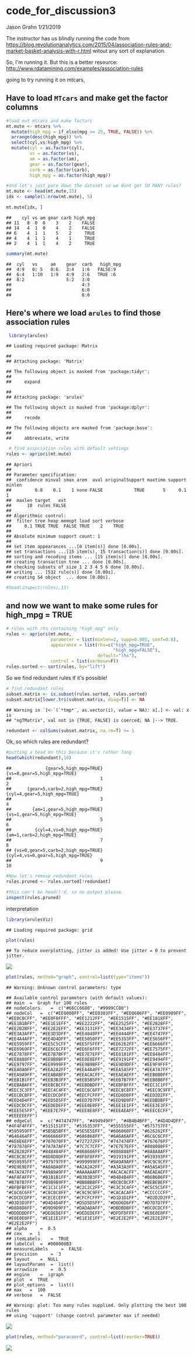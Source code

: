 code\_for\_discussion3
================
Jason Grahn
1/21/2019

The instructor has us blindly running the code from <https://blog.revolutionanalytics.com/2015/04/association-rules-and-market-basket-analysis-with-r.html> witout any sort of explanation.

So, I'm running it. But this is a better resource: <http://www.rdatamining.com/examples/association-rules>

going to try running it on mtcars,

Have to load `MTcars` and make get the factor columns
-----------------------------------------------------

``` r
#load out mtcars and make factors
mt.mute <- mtcars %>% 
  mutate(high_mpg = if_else(mpg >= 25, TRUE, FALSE)) %>% 
  arrange(desc(high_mpg)) %>% 
  select(cyl,vs:high_mpg) %>% 
  mutate(cyl = as.factor(cyl),
         vs = as.factor(vs),
         am = as.factor(am),
         gear = as.factor(gear),
         carb = as.factor(carb),
         high_mpg = as.factor(high_mpg))

#and let's just pare down the dataset so we dont get SO MANY rules? 
mt.mute <- head(mt.mute,15)
idx <- sample(1:nrow(mt.mute), 5)

mt.mute[idx, ]
```

    ##    cyl vs am gear carb high_mpg
    ## 11   8  0  0    3    2    FALSE
    ## 14   4  1  0    4    2    FALSE
    ## 6    4  1  1    5    2     TRUE
    ## 4    4  1  1    4    1     TRUE
    ## 2    4  1  1    4    2     TRUE

``` r
summary(mt.mute)
```

    ##  cyl   vs     am    gear  carb   high_mpg
    ##  4:9   0: 5   0:6   3:4   1:6   FALSE:9  
    ##  6:4   1:10   1:9   4:9   2:6   TRUE :6  
    ##  8:2                5:2   3:0            
    ##                           4:3            
    ##                           6:0            
    ##                           8:0

Here's where we load `arules` to find those association rules
-------------------------------------------------------------

``` r
 library(arules)
```

    ## Loading required package: Matrix

    ## 
    ## Attaching package: 'Matrix'

    ## The following object is masked from 'package:tidyr':
    ## 
    ##     expand

    ## 
    ## Attaching package: 'arules'

    ## The following object is masked from 'package:dplyr':
    ## 
    ##     recode

    ## The following objects are masked from 'package:base':
    ## 
    ##     abbreviate, write

``` r
 # find association rules with default settings
rules <- apriori(mt.mute)
```

    ## Apriori
    ## 
    ## Parameter specification:
    ##  confidence minval smax arem  aval originalSupport maxtime support minlen
    ##         0.8    0.1    1 none FALSE            TRUE       5     0.1      1
    ##  maxlen target   ext
    ##      10  rules FALSE
    ## 
    ## Algorithmic control:
    ##  filter tree heap memopt load sort verbose
    ##     0.1 TRUE TRUE  FALSE TRUE    2    TRUE
    ## 
    ## Absolute minimum support count: 1 
    ## 
    ## set item appearances ...[0 item(s)] done [0.00s].
    ## set transactions ...[15 item(s), 15 transaction(s)] done [0.00s].
    ## sorting and recoding items ... [15 item(s)] done [0.00s].
    ## creating transaction tree ... done [0.00s].
    ## checking subsets of size 1 2 3 4 5 6 done [0.00s].
    ## writing ... [532 rule(s)] done [0.00s].
    ## creating S4 object  ... done [0.00s].

``` r
#head(inspect(rules),15)
```

and now we want to make some rules for high\_mpg = TRUE
-------------------------------------------------------

``` r
# rules with rhs containing "high_mpg" only
rules <- apriori(mt.mute,
                 parameter = list(minlen=2, supp=0.005, conf=0.8),
                 appearance = list(rhs=c("high_mpg=TRUE", 
                                         "high_mpg=FALSE"),
                                   default="lhs"),
                 control = list(verbose=F))
rules.sorted <- sort(rules, by="lift")
```

So we find redundant rules if it's possible!

``` r
# find redundant rules
subset.matrix <- is.subset(rules.sorted, rules.sorted)
subset.matrix[lower.tri(subset.matrix, diag=T)] <- NA
```

    ## Warning in `[<-`(`*tmp*`, as.vector(i), value = NA): x[.] <- val: x is
    ## "ngTMatrix", val not in {TRUE, FALSE} is coerced; NA |--> TRUE.

``` r
redundant <- colSums(subset.matrix, na.rm=T) >= 1
```

Ok, so which rules are redundant?

``` r
#putting a head on this because it's rather long
head(which(redundant),10)
```

    ##             {gear=5,high_mpg=TRUE}        {vs=0,gear=5,high_mpg=TRUE} 
    ##                                  1                                  2 
    ##      {gear=5,carb=2,high_mpg=TRUE}       {cyl=4,gear=5,high_mpg=TRUE} 
    ##                                  3                                  4 
    ##        {am=1,gear=5,high_mpg=TRUE}        {vs=1,gear=5,high_mpg=TRUE} 
    ##                                  5                                  6 
    ##         {cyl=4,vs=0,high_mpg=TRUE}        {am=1,carb=2,high_mpg=TRUE} 
    ##                                  7                                  8 
    ## {vs=0,gear=5,carb=2,high_mpg=TRUE}  {cyl=4,vs=0,gear=5,high_mpg=TRUE} 
    ##                                  9                                 10

``` r
#Now let's remove redundant rules
rules.pruned <- rules.sorted[!redundant]

#this can't be head()'d, so no output please. 
inspect(rules.pruned)
```

interpretation

``` r
library(arulesViz)
```

    ## Loading required package: grid

``` r
plot(rules)
```

    ## To reduce overplotting, jitter is added! Use jitter = 0 to prevent jitter.

![](discussion3_code_files/figure-markdown_github/unnamed-chunk-8-1.png)

``` r
plot(rules, method="graph", control=list(type="items"))
```

    ## Warning: Unknown control parameters: type

    ## Available control parameters (with default values):
    ## main  =  Graph for 100 rules
    ## nodeColors    =  c("#66CC6680", "#9999CC80")
    ## nodeCol   =  c("#EE0000FF", "#EE0303FF", "#EE0606FF", "#EE0909FF", "#EE0C0CFF", "#EE0F0FFF", "#EE1212FF", "#EE1515FF", "#EE1818FF", "#EE1B1BFF", "#EE1E1EFF", "#EE2222FF", "#EE2525FF", "#EE2828FF", "#EE2B2BFF", "#EE2E2EFF", "#EE3131FF", "#EE3434FF", "#EE3737FF", "#EE3A3AFF", "#EE3D3DFF", "#EE4040FF", "#EE4444FF", "#EE4747FF", "#EE4A4AFF", "#EE4D4DFF", "#EE5050FF", "#EE5353FF", "#EE5656FF", "#EE5959FF", "#EE5C5CFF", "#EE5F5FFF", "#EE6262FF", "#EE6666FF", "#EE6969FF", "#EE6C6CFF", "#EE6F6FFF", "#EE7272FF", "#EE7575FF",  "#EE7878FF", "#EE7B7BFF", "#EE7E7EFF", "#EE8181FF", "#EE8484FF", "#EE8888FF", "#EE8B8BFF", "#EE8E8EFF", "#EE9191FF", "#EE9494FF", "#EE9797FF", "#EE9999FF", "#EE9B9BFF", "#EE9D9DFF", "#EE9F9FFF", "#EEA0A0FF", "#EEA2A2FF", "#EEA4A4FF", "#EEA5A5FF", "#EEA7A7FF", "#EEA9A9FF", "#EEABABFF", "#EEACACFF", "#EEAEAEFF", "#EEB0B0FF", "#EEB1B1FF", "#EEB3B3FF", "#EEB5B5FF", "#EEB7B7FF", "#EEB8B8FF", "#EEBABAFF", "#EEBCBCFF", "#EEBDBDFF", "#EEBFBFFF", "#EEC1C1FF", "#EEC3C3FF", "#EEC4C4FF", "#EEC6C6FF", "#EEC8C8FF",  "#EEC9C9FF", "#EECBCBFF", "#EECDCDFF", "#EECFCFFF", "#EED0D0FF", "#EED2D2FF", "#EED4D4FF", "#EED5D5FF", "#EED7D7FF", "#EED9D9FF", "#EEDBDBFF", "#EEDCDCFF", "#EEDEDEFF", "#EEE0E0FF", "#EEE1E1FF", "#EEE3E3FF", "#EEE5E5FF", "#EEE7E7FF", "#EEE8E8FF", "#EEEAEAFF", "#EEECECFF", "#EEEEEEFF")
    ## edgeCol   =  c("#474747FF", "#494949FF", "#4B4B4BFF", "#4D4D4DFF", "#4F4F4FFF", "#515151FF", "#535353FF", "#555555FF", "#575757FF", "#595959FF", "#5B5B5BFF", "#5E5E5EFF", "#606060FF", "#626262FF", "#646464FF", "#666666FF", "#686868FF", "#6A6A6AFF", "#6C6C6CFF", "#6E6E6EFF", "#707070FF", "#727272FF", "#747474FF", "#767676FF", "#787878FF", "#7A7A7AFF", "#7C7C7CFF", "#7E7E7EFF", "#808080FF", "#828282FF", "#848484FF", "#868686FF", "#888888FF", "#8A8A8AFF", "#8C8C8CFF", "#8D8D8DFF", "#8F8F8FFF", "#919191FF", "#939393FF",  "#959595FF", "#979797FF", "#999999FF", "#9A9A9AFF", "#9C9C9CFF", "#9E9E9EFF", "#A0A0A0FF", "#A2A2A2FF", "#A3A3A3FF", "#A5A5A5FF", "#A7A7A7FF", "#A9A9A9FF", "#AAAAAAFF", "#ACACACFF", "#AEAEAEFF", "#AFAFAFFF", "#B1B1B1FF", "#B3B3B3FF", "#B4B4B4FF", "#B6B6B6FF", "#B7B7B7FF", "#B9B9B9FF", "#BBBBBBFF", "#BCBCBCFF", "#BEBEBEFF", "#BFBFBFFF", "#C1C1C1FF", "#C2C2C2FF", "#C3C3C4FF", "#C5C5C5FF", "#C6C6C6FF", "#C8C8C8FF", "#C9C9C9FF", "#CACACAFF", "#CCCCCCFF", "#CDCDCDFF", "#CECECEFF", "#CFCFCFFF", "#D1D1D1FF",  "#D2D2D2FF", "#D3D3D3FF", "#D4D4D4FF", "#D5D5D5FF", "#D6D6D6FF", "#D7D7D7FF", "#D8D8D8FF", "#D9D9D9FF", "#DADADAFF", "#DBDBDBFF", "#DCDCDCFF", "#DDDDDDFF", "#DEDEDEFF", "#DEDEDEFF", "#DFDFDFFF", "#E0E0E0FF", "#E0E0E0FF", "#E1E1E1FF", "#E1E1E1FF", "#E2E2E2FF", "#E2E2E2FF", "#E2E2E2FF")
    ## alpha     =  0.5
    ## cex   =  1
    ## itemLabels    =  TRUE
    ## labelCol  =  #000000B3
    ## measureLabels     =  FALSE
    ## precision     =  3
    ## layout    =  NULL
    ## layoutParams  =  list()
    ## arrowSize     =  0.5
    ## engine    =  igraph
    ## plot  =  TRUE
    ## plot_options  =  list()
    ## max   =  100
    ## verbose   =  FALSE

    ## Warning: plot: Too many rules supplied. Only plotting the best 100 rules
    ## using 'support' (change control parameter max if needed)

![](discussion3_code_files/figure-markdown_github/unnamed-chunk-9-1.png)

``` r
plot(rules, method="paracoord", control=list(reorder=TRUE))
```

![](discussion3_code_files/figure-markdown_github/unnamed-chunk-10-1.png)
